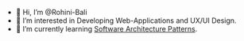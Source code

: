 - 👋 Hi, I’m @Rohini-Bali
- 👀 I’m interested in Developing Web-Applications and UX/UI Design.
- 🌱 I’m currently learning [Software Architecture Patterns](https://www.oreilly.com/library/view/software-architecture-patterns/9781491971437/).

<!---
Rohini-Bali/Rohini-Bali is a ✨ special ✨ repository because its `README.md` (this file) appears on your GitHub profile.
You can click the Preview link to take a look at your changes.
--->

